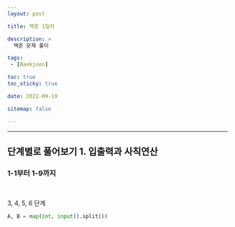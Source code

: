 ```yaml
---
layout: post

title: 백준 1일차

description: >
  백준 문제 풀이

tags:
 - [Baekjoon]

toc: true
toc_sticky: true

date: 2022-09-19

sitemap: false

---
```

---

## 단계별로 풀어보기 1. 입출력과 사칙연산 
### 1-1부터 1-9까지
<br/>

3, 4, 5, 6 단계  
```python
A, B = map(int, input().split())
```


